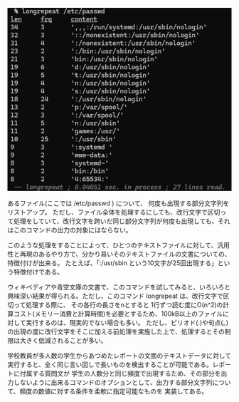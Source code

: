 ![あるファイルの中身について、何度も出現する部分文字列を一覧にする](img1LRpasswd.png)

あるファイル(ここでは /etc/passwd ) について、 何度も出現する部分文字列をリストアップ。
ただし、ファイル全体を処理するにしても、改行文字で区切って処理をしていて、改行文字を跨いだ同じ部分文字列が何度も出現しても、それはこのコマンドの出力の対象にはならない。      

このような処理をすることによって、ひとつのテキストファイルに対して、汎用性と再現のあるやり方で、分かり易いそのテキストファイルの文書についての、特徴付けが出来る。
たとえば、「:/usr/sbin という10文字が25回出現する」という特徴付けである。

ウィキペディアや青空文庫の文書で、このコマンドを試してみると、いろいろと興味深い結果が得られる。ただし、このコマンド longrepeat は、改行文字で区切って処理する際に、
その各行の長さをnとすると 1行ずつ読む度にO(n^2)の計算コスト(メモリー消費と計算時間)を必要とするため、100kB以上のファイルに対して実行するのは、現実的でない場合も多い。
ただし、ピリオド(.)や句点(。) の出現の度に改行文字をそこに加える前処理を実施した上で、処理するとその制限は大きく低減されることが多い。

学校教員が多人数の学生からあつめたレポートの文面のテキストデータに対して実行すると、全く同じ言い回しで長いものを検出することが可能である。レポートに付属する質問文が
学生の人数分と同じ頻度で出現するため、その部分を出力しないように出来るコマンドのオプションとして、出力する部分文字列について、頻度の数値に対する条件を柔軟に指定可能なものを
実装してある。 
